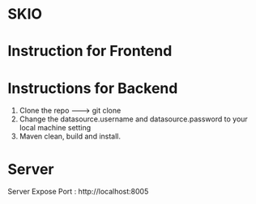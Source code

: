 # SKIO

# Instruction for Frontend

# Instructions for Backend
1. Clone the repo ---> git clone <repo-url>
2. Change the datasource.username and datasource.password to your local machine setting
3. Maven clean, build and install.


# Server
Server Expose Port : http://localhost:8005
